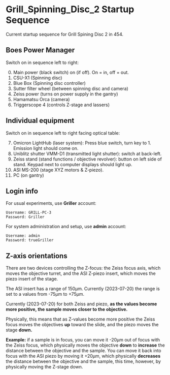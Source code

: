 # Grill_Spinning_Disc_2 Startup Sequence
 
 Current startup sequence for Grill Spining Disc 2 in 454.

## Boes Power Manager ##

Switch on in sequence left to right:

0. Main power (black switch) on (if off).  On = in, off = out.
1. CSU-X1 (Spinning disc)
2. Blue Box (Spinning disc controller)
3. Sutter filter wheel (between spinning disc and camera)
4. Zeiss power (turns on power supply in the gantry)
5. Hamamatsu Orca (camera)
6. Triggerscope 4 (controls Z-stage and lassers)

## Individual equipment ##

Switch on in sequence left to right facing optical table:

7.  Omicron LightHub (laser system): Press blue switch, turn key to 1.  Emission light should come on.
8.  Uniblitz shutter VMM-D1 (transmitted light shutter): switch at back-left.
9.  Zeiss stand (stand functions / objective revolver): button on left side of stand. Keypad next to computer displays should light up.
10. ASI MS-200 (stage XYZ motors & Z-piezo).
11. PC (on gantry)

## Login info ##

For usual experiments, use **Griller** account:

```
Username: GRILL-PC-3
Password: Griller
```
For system administration and setup, use **admin** account:

```
Username: admin
Password: trueGriller
```
## Z-axis orientations ##

There are two devices controlling the Z-focus: the Zeiss focus axis, which moves the objective turret, and the ASI Z-piezo insert, which moves the piezo insert of the stage.

The ASI insert has a range of 150µm.  Currently (2023-07-20) the range is set to a values from -75µm to +75µm.

Currently (2023-07-20) for both Zeiss and piezo, **as the values become more positive, the sample moves closer to the objective.**  

Physically, this means that as Z-values become more positive the Zeiss focus moves the objectives **up** toward the slide, and the piezo moves the stage **down.**

**Example:** if a sample is in focus, you can move it -20µm out of focus with the Zeiss focus, which physically moves the objective **down** to **increase** the distance between the objective and the sample.  You can move it back into focus with the ASI piezo by moving it +20µm, which physically **decreases** the distance between the objective and the sample, this time, however, by physically moving the Z-stage down.


